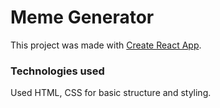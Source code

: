 # Meme Generator

This project was made with [Create React App](https://github.com/facebook/create-react-app).

### Technologies used

Used HTML, CSS for basic structure and styling.

